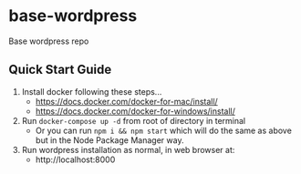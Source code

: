 # base-wordpress
Base wordpress repo

## Quick Start Guide
1. Install docker following these steps...
    - https://docs.docker.com/docker-for-mac/install/
    - https://docs.docker.com/docker-for-windows/install/
2. Run ```docker-compose up -d``` from root of directory in terminal
    - Or you can run ```npm i && npm start``` which will do the same as above but in the Node Package Manager way.
3. Run wordpress installation as normal, in web browser at:
    - http://localhost:8000
    
